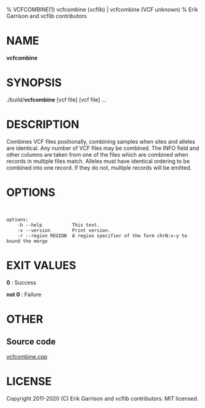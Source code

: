 % VCFCOMBINE(1) vcfcombine (vcflib) | vcfcombine (VCF unknown)
% Erik Garrison and vcflib contributors

# NAME

**vcfcombine**

# SYNOPSIS

./build/**vcfcombine** [vcf file] [vcf file] ...

# DESCRIPTION

Combines VCF files positionally, combining samples when sites and alleles are identical. Any number of VCF files may be combined. The INFO field and other columns are taken from one of the files which are combined when records in multiple files match. Alleles must have identical ordering to be combined into one record. If they do not, multiple records will be emitted.



# OPTIONS

```


options:
    -h --help           This text.
    -v --version        Print version.
    -r --region REGION  A region specifier of the form chrN:x-y to bound the merge

```





# EXIT VALUES

**0**
: Success

**not 0**
: Failure

# OTHER

## Source code

[vcfcombine.cpp](https://github.com/vcflib/vcflib/blob/master/src/vcfcombine.cpp)

# LICENSE

Copyright 2011-2020 (C) Erik Garrison and vcflib contributors. MIT licensed.

<!--
  Created with ./scripts/bin2md.rb scripts/bin2md-template.erb
-->
